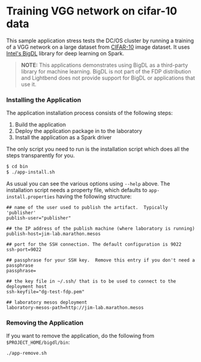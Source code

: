 # Training VGG network on cifar-10 data

This sample application stress tests the DC/OS cluster by running a training of a VGG network on a large dataset from [CIFAR-10](https://www.cs.toronto.edu/~kriz/cifar.html) image dataset. It uses [Intel's BigDL](https://github.com/intel-analytics/BigDL) library for deep learning on Spark.

> **NOTE:** This applications demonstrates using BigDL as a third-party library for machine learning. BigDL is not part of the FDP distribution and Lightbend does not provide support for BigDL or applications that use it.

### Installing the Application

The application installation process consists of the following steps:

1. Build the application
2. Deploy the application package in to the laboratory
3. Install the application as a Spark driver

The only script you need to run is the installation script which does all the steps transparently for you.

```bash
$ cd bin
$ ./app-install.sh
```

As usual you can see the various options using `--help` above. The installation script needs a property file, which defaults to `app-install.properties` having the following structure:

```
## name of the user used to publish the artifact.  Typically 'publisher'
publish-user="publisher"

## the IP address of the publish machine (where laboratory is running)
publish-host=jim-lab.marathon.mesos

## port for the SSH connection. The default configuration is 9022
ssh-port=9022

## passphrase for your SSH key.  Remove this entry if you don't need a passphrase
passphrase=

## the key file in ~/.ssh/ that is to be used to connect to the deployment host
ssh-keyfile="dg-test-fdp.pem"

## laboratory mesos deployment
laboratory-mesos-path=http://jim-lab.marathon.mesos
```

### Removing the Application

If you want to remove the application, do the following from `$PROJECT_HOME/bigdl/bin`:

```bash
./app-remove.sh
```
